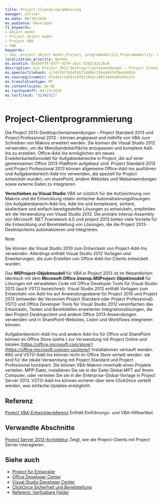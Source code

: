 ```yaml
---
title: Project-Clientprogrammierung
manager: soliver
ms.date: 08/10/2016
ms.audience: Developer
f1_keywords:
- object model
- Project object model
- Project VBA
- VBA
keywords:
- vba, project object model,Project, programmability,Programmability, Project VBA,Visual Basic for Applications, Project object model,VBA, object model,VBA,Visual Basic for Applications
localization_priority: Normal
ms.assetid: 0ad49ff6-8dff-4379-a52c-d292c53c2bc0
description: Die Project 2013-Desktopclientanwendungen – Project Standard 2013 und Project Professional 2013 – können angepasst und mithilfe von VBA zum Schreiben von Makros erweitert werden. Sie können die Visual Studio 2012 verwenden, um die Menübandoberfläche anzupassen und komplexe Add-Ins zu erstellen. Office-Add-Ins ermöglichen ein neues Erweiterbarkeitsmodell für Aufgabenbereiche in Project, die auf einer gemeinsamen Office 2013-Plattform aufgebaut sind. Project Standard 2013 und Project Professional 2013 können allgemeine Office-Add-Ins ausführen und Aufgabenbereich-Add-Ins verwenden, die speziell für Project entwickelt wurden, um sharePoint, andere Websites und Webanwendungen sowie externe Daten zu integrieren.
ms.openlocfilehash: cc345f0ff91dfb573dd86c256e89df478edd4924
ms.sourcegitcommit: 8fe462c32b91c87911942c188f3445e85a54137c
ms.translationtype: MT
ms.contentlocale: de-DE
ms.lasthandoff: 04/23/2019
ms.locfileid: "32301512"
---
```

# <a name="project-client-programming"></a>Project-Clientprogrammierung

Die Project 2013-Desktopclientanwendungen – Project Standard 2013 und Project Professional 2013 – können angepasst und mithilfe von VBA zum Schreiben von Makros erweitert werden. Sie können die Visual Studio 2012 verwenden, um die Menübandoberfläche anzupassen und komplexe Add-Ins zu erstellen. Office-Add-Ins ermöglichen ein neues Erweiterbarkeitsmodell für Aufgabenbereiche in Project, die auf einer gemeinsamen Office 2013-Plattform aufgebaut sind. Project Standard 2013 und Project Professional 2013 können allgemeine Office-Add-Ins ausführen und Aufgabenbereich-Add-Ins verwenden, die speziell für Project entwickelt wurden, um sharePoint, andere Websites und Webanwendungen sowie externe Daten zu integrieren.
  
 **Verschieben zu Visual Studio** VBA ist nützlich für die Aufzeichnung von Makros und die Entwicklung relativ einfacher Automatisierungslösungen. Um Aufgabenbereich-Add-Ins, Add-Ins und komplexere, sichere, skalierbare und einfach bereitgestellte Lösungen zu entwickeln, empfehlen wir die Verwendung von Visual Studio 2012. Die primäre Interop-Assembly von Microsoft .NET Framework 4.0 und project 2013 bieten viele Vorteile für die Entwicklung und Bereitstellung von Lösungen, die die Project 2013-Desktopclients automatisieren und integrieren. 
  
> [!NOTE]
> Sie können die Visual Studio 2010 zum Entwickeln von Project-Add-Ins verwenden. Allerdings enthält Visual Studio 2012 Vorlagen und Erweiterungen, die zum Erstellen von Office-Add-Ins-Clients entwickelt wurden. 
  
Das **MSProject-Objektmodell** für VBA in Project 2013 ist im Wesentlichen identisch mit dem **Microsoft.Office.Interop.MSProject-Objektmodell** für Lösungen mit verwalteten Code mit Office Developer Tools für Visual Studio 2013 (auch VSTO bezeichnet). Visual Studio 2012 enthält Vorlagen zum Entwickeln von Add-Ins auf Anwendungsebene für Project 2010 und Project 2013 (entweder die Versionen Project Standard oder Project Professional). VSTO und Office Developer Tools für Visual Studio 2012 vereinfachen das Entwickeln, Testen und Bereitstellen erweiterter Integrationslösungen, die den Project-Desktopclient und andere Office 2013-Anwendungen verwenden und in SharePoint-Websites, Listen und Workflows integrieren können. 
  
Aufgabenbereich-Add-Ins und andere Add-Ins für Office und SharePoint können im Office Store (siehe ) zur Verwendung mit Project Online und lokalen [https://office.microsoft.com/store/](https://office.microsoft.com/en-us/store/) Installationen verkauft werden. #A0 und VSTO-Add-Ins können nicht im Office Store verteilt werden. sie sind für die lokale Verwendung mit Project Standard und Project Professional konzipiert. Sie können VBA-Makros innerhalb eines Projekts verteilen. MPP-Datei, installieren Sie sie in der Datei Global.MPT auf Ihrem Computer, oder verteilen Sie sie in der Enterprise-Global-Vorlage in Project Server 2013. VSTO-Add-Ins können sicherer über [](https://msdn.microsoft.com/library/t71a733d.aspx) eine ClickOnce verteilt werden, was einfache Updates ermöglicht. 
  
## <a name="reference"></a>Referenz

[Project VBA-Entwicklerreferenz](https://msdn.microsoft.com/library/ee861523%28office.15%29.aspx) Enthält Einführungs- und VBA-Hilfeartikel. 
  
## <a name="related-sections"></a>Verwandte Abschnitte

[Project Server 2013-Architektur](project-server-2013-architecture.md) Zeigt, wie die Project-Clients mit Project Server interagieren. 
  
## <a name="see-also"></a>Siehe auch

- [Project für Entwickler](https://msdn.microsoft.com/office/aa905469)
- [Office Developer Center](https://dev.office.com)
- [Visual Studio Developer Center](https://msdn.microsoft.com/vstudio/aa718325.aspx)
- [ClickOnce Sicherheit und Bereitstellung](https://msdn.microsoft.com/library/t71a733d.aspx)
- [Referenz: Verfügbare Felder](https://support.office.com/en-us/article/available-fields-reference-615a4563-1cc3-40f4-b66f-1b17e793a460)

